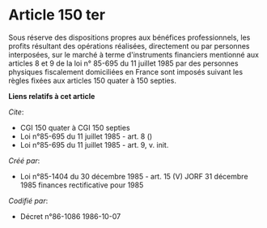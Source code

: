 # Article 150 ter

Sous réserve des dispositions propres aux bénéfices professionnels, les profits résultant des opérations réalisées,
directement ou par personnes interposées, sur le marché à terme d'instruments financiers mentionné aux articles 8 et 9 de la
loi n° 85-695 du 11 juillet 1985 par des personnes physiques fiscalement domiciliées en France sont imposés suivant les
règles fixées aux articles 150 quater à 150 septies.

**Liens relatifs à cet article**

_Cite_:

  - CGI 150 quater à CGI 150 septies
  - Loi n°85-695 du 11 juillet 1985 - art. 8 ()
  - Loi n°85-695 du 11 juillet 1985 - art. 9, v. init.

_Créé par_:

  - Loi n°85-1404 du 30 décembre 1985 - art. 15 (V) JORF 31 décembre 1985 finances rectificative pour 1985

_Codifié par_:

  - Décret n°86-1086 1986-10-07
